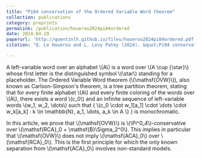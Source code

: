```yaml
---
title: "Pi04 conservation of the Ordered Variable Word theorem"
collection: publications
category: preprints
permalink: /publication/houerou2024pi04ordered
date: 2024-04-29
paperurl: 'http://quentinlh.github.io/files/houerou2024pi04ordered.pdf'
citation: "Q. Le Houérou and L. Levy Patey (2024). &quot;Pi04 conservation of the Ordered Variable Word theorem.&quot;."

---
```


A left-variable word over an alphabet \\(A\\) is a word over \\(A \cup \{\star\}\\) whose first letter is the distinguished symbol \\(\star\\) standing for a placeholder.
The Ordered Variable Word theorem (\\(\mathsf{OVW}\\)), also known as Carlson-Simpson's theorem, is a tree partition theorem, stating that for every finite alphabet \\(A\\) and every finite coloring of the words over \\(A\\), there exists a word \\(c_0\\) and an infinite sequence of left-variable words \\(w_1, w_2, \dots\\)
such that \{ \\(c_0 \cdot w_1[a_1] \cdot \dots \cdot w_k[a_k] : k \in \mathbb{N}, a_1, \dots, a_k \in A \\} \} is monochromatic.

In this article, we prove that \\(\mathsf{OVW}\\) is \\(\Pi^0_4\\)-conservative over \\(\mathsf{RCA}_0 + \mathsf{B}\Sigma_2^0\\). This implies in particular that \\(\mathsf{OVW}\\) does not imply \\(\mathsf{ACA}_0\\) over \\(\mathsf{RCA}_0\\). This is the first principle for which the only known separation from \\(\mathsf{ACA}_0\\) involves non-standard models.